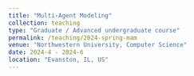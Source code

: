 ```yaml
---
title: "Multi-Agent Modeling"
collection: teaching
type: "Graduate / Advanced undergraduate course"
permalink: /teaching/2024-spring-mam
venue: "Northwestern University, Computer Science"
date: 2024-4 - 2024-6
location: "Evanston, IL, US"
---
```


